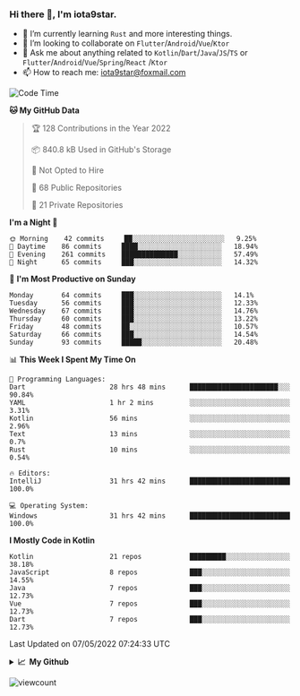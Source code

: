 ### Hi there 👋, I'm iota9star.

- 🌱 I’m currently learning `Rust` and more interesting things.
- 👯 I’m looking to collaborate on `Flutter`/`Android`/`Vue`/`Ktor`
- 💬 Ask me about anything related to `Kotlin`/`Dart`/`Java`/`JS`/`TS` or `Flutter`/`Android`/`Vue`/`Spring`/`React`
  /`Ktor`
- 📫 How to reach me: [iota9star@foxmail.com](iota9star@foxmail.com)



<!--START_SECTION:waka-->
![Code Time](http://img.shields.io/badge/Code%20Time-2%2C888%20hrs%202%20mins-blue)

**🐱 My GitHub Data** 

> 🏆 128 Contributions in the Year 2022
 > 
> 📦 840.8 kB Used in GitHub's Storage 
 > 
> 🚫 Not Opted to Hire
 > 
> 📜 68 Public Repositories 
 > 
> 🔑 21 Private Repositories  
 > 
**I'm a Night 🦉** 

```text
🌞 Morning    42 commits     ██░░░░░░░░░░░░░░░░░░░░░░░   9.25% 
🌆 Daytime    86 commits     ████░░░░░░░░░░░░░░░░░░░░░   18.94% 
🌃 Evening    261 commits    ██████████████░░░░░░░░░░░   57.49% 
🌙 Night      65 commits     ███░░░░░░░░░░░░░░░░░░░░░░   14.32%

```
📅 **I'm Most Productive on Sunday** 

```text
Monday       64 commits     ███░░░░░░░░░░░░░░░░░░░░░░   14.1% 
Tuesday      56 commits     ███░░░░░░░░░░░░░░░░░░░░░░   12.33% 
Wednesday    67 commits     ███░░░░░░░░░░░░░░░░░░░░░░   14.76% 
Thursday     60 commits     ███░░░░░░░░░░░░░░░░░░░░░░   13.22% 
Friday       48 commits     ██░░░░░░░░░░░░░░░░░░░░░░░   10.57% 
Saturday     66 commits     ███░░░░░░░░░░░░░░░░░░░░░░   14.54% 
Sunday       93 commits     █████░░░░░░░░░░░░░░░░░░░░   20.48%

```


📊 **This Week I Spent My Time On** 

```text
💬 Programming Languages: 
Dart                     28 hrs 48 mins      ██████████████████████░░░   90.84% 
YAML                     1 hr 2 mins         ░░░░░░░░░░░░░░░░░░░░░░░░░   3.31% 
Kotlin                   56 mins             ░░░░░░░░░░░░░░░░░░░░░░░░░   2.96% 
Text                     13 mins             ░░░░░░░░░░░░░░░░░░░░░░░░░   0.7% 
Rust                     10 mins             ░░░░░░░░░░░░░░░░░░░░░░░░░   0.54%

🔥 Editors: 
IntelliJ                 31 hrs 42 mins      █████████████████████████   100.0%

💻 Operating System: 
Windows                  31 hrs 42 mins      █████████████████████████   100.0%

```

**I Mostly Code in Kotlin** 

```text
Kotlin                   21 repos            █████████░░░░░░░░░░░░░░░░   38.18% 
JavaScript               8 repos             ███░░░░░░░░░░░░░░░░░░░░░░   14.55% 
Java                     7 repos             ███░░░░░░░░░░░░░░░░░░░░░░   12.73% 
Vue                      7 repos             ███░░░░░░░░░░░░░░░░░░░░░░   12.73% 
Dart                     7 repos             ███░░░░░░░░░░░░░░░░░░░░░░   12.73%

```



 Last Updated on 07/05/2022 07:24:33 UTC
<!--END_SECTION:waka-->

<details>
  <summary><b>📈&nbsp;&nbsp;My Github</b></summary>
  <br>
  <img src='https://github-profile-trophy.vercel.app/?username=iota9star'>
  <img src='https://bad-apple-github-readme.vercel.app/api?show_bg=1&username=iota9star&hide_title=true'>
  <img src='http://cr-skills-chart-widget.azurewebsites.net/api/api?username=iota9star'>
</details>


![viewcount](https://count.getloli.com/get/@iota9star?theme=rule34)
